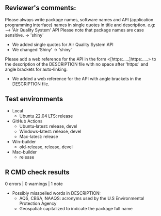 ## Reviewer's comments:

Please always write package names, software names and API (application
programming interface) names in single quotes in title and description.
e.g: --> 'Air Quality System' API
Please note that package names are case sensitive. -> 'shiny'

- We added single quotes for Air Quality System API
- We changed 'Shiny' -> 'shiny'

Please add a web reference for the API in the form <[https:.....]https:.....> to
the description of the DESCRIPTION file with no space after 'https:' and angle
brackets for auto-linking.

- We added a web reference for the API with angle brackets in the DESCRIPTION
  file.

## Test environments

* Local
  - Ubuntu 22.04 LTS: release
* GitHub Actions
  - Ubuntu-latest: release, devel
  - Windows-latest: release, devel
  - Mac-latest: release
* Win-builder
  - old-release, release, devel
* Mac-builder
  - release

## R CMD check results

0 errors | 0 warnings | 1 note

* Possibly misspelled words in DESCRIPTION:
  - AQS, CBSA, NAAQS: acronyms used by the U.S Environmental Protection Agency
  - Geospatial: capitalized to indicate the package full name
